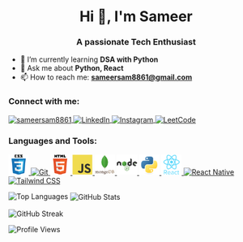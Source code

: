 <h1 align="center">Hi 👋, I'm Sameer</h1> 
<h3 align="center">A passionate Tech Enthusiast</h3>   

- 🌱 I’m currently learning **DSA with Python**  
- 💬 Ask me about **Python, React**  
- 📫 How to reach me: **sameersam8861@gmail.com**  
  
<h3 align="left">Connect with me:</h3> 
<p align="left"> 
  <a href="https://twitter.com/sameersam8861" target="blank">
    <img align="center" src="https://raw.githubusercontent.com/rahuldkjain/github-profile-readme-generator/master/src/images/icons/Social/twitter.svg" alt="sameersam8861" height="30" width="40" />
  </a> 
  <a href="https://www.linkedin.com/in/sameer-83733a2a6" target="blank">
    <img align="center" src="https://raw.githubusercontent.com/rahuldkjain/github-profile-readme-generator/master/src/images/icons/Social/linked-in-alt.svg" alt="LinkedIn" height="30" width="40" />
  </a> 
  <a href="https://instagram.com/sameersam648" target="blank">
    <img align="center" src="https://raw.githubusercontent.com/rahuldkjain/github-profile-readme-generator/master/src/images/icons/Social/instagram.svg" alt="Instagram" height="30" width="40" />
  </a> 
  <a href="https://www.leetcode.com/sameersam648" target="blank">
    <img align="center" src="https://raw.githubusercontent.com/rahuldkjain/github-profile-readme-generator/master/src/images/icons/Social/leet-code.svg" alt="LeetCode" height="30" width="40" />
  </a> 
</p>  

<h3 align="left">Languages and Tools:</h3>  
<p align="left">  
  <a href="https://www.w3schools.com/css/" target="_blank" rel="noreferrer">
    <img src="https://raw.githubusercontent.com/devicons/devicon/master/icons/css3/css3-original-wordmark.svg" alt="CSS3" width="40" height="40"/>
 
  <a href="https://git-scm.com/" target="_blank" rel="noreferrer">
    <img src="https://www.vectorlogo.zone/logos/git-scm/git-scm-icon.svg" alt="Git" width="40" height="40"/>
  </a> 
  <a href="https://www.w3.org/html/" target="_blank" rel="noreferrer">
    <img src="https://raw.githubusercontent.com/devicons/devicon/master/icons/html5/html5-original-wordmark.svg" alt="HTML5" width="40" height="40"/>
  </a> 
  <a href="https://developer.mozilla.org/en-US/docs/Web/JavaScript" target="_blank" rel="noreferrer">
    <img src="https://raw.githubusercontent.com/devicons/devicon/master/icons/javascript/javascript-original.svg" alt="JavaScript" width="40" height="40"/>
  </a> 
 
  <a href="https://www.mongodb.com/" target="_blank" rel="noreferrer">
    <img src="https://raw.githubusercontent.com/devicons/devicon/master/icons/mongodb/mongodb-original-wordmark.svg" alt="MongoDB" width="40" height="40"/>
  </a> 
 
  <a href="https://nodejs.org" target="_blank" rel="noreferrer">
    <img src="https://raw.githubusercontent.com/devicons/devicon/master/icons/nodejs/nodejs-original-wordmark.svg" alt="Node.js" width="40" height="40"/>
  </a> 
  <a href="https://www.python.org" target="_blank" rel="noreferrer">
    <img src="https://raw.githubusercontent.com/devicons/devicon/master/icons/python/python-original.svg" alt="Python" width="40" height="40"/>
  </a> 
  <a href="https://reactjs.org/" target="_blank" rel="noreferrer">
    <img src="https://raw.githubusercontent.com/devicons/devicon/master/icons/react/react-original-wordmark.svg" alt="React" width="40" height="40"/>
  </a> 
  <a href="https://reactnative.dev/" target="_blank" rel="noreferrer">
    <img src="https://reactnative.dev/img/header_logo.svg" alt="React Native" width="40" height="40"/>
  </a> 
  <a href="https://tailwindcss.com/" target="_blank" rel="noreferrer">
    <img src="https://www.vectorlogo.zone/logos/tailwindcss/tailwindcss-icon.svg" alt="Tailwind CSS" width="40" height="40"/>
  </a> 
</p>   

<p><img align="left" src="https://github-readme-stats.vercel.app/api/top-langs?username=sameersam648&show_icons=true&locale=en&layout=compact" alt="Top Languages" /></p>  
<p>&nbsp;<img align="center" src="https://github-readme-stats.vercel.app/api?username=sameersam648&show_icons=true&locale=en" alt="GitHub Stats" /></p>  
<p><img align="center" src="https://github-readme-streak-stats.herokuapp.com/?user=sameersam648&" alt="GitHub Streak" /></p>  
<p align="left"> 
  <img src="https://komarev.com/ghpvc/?username=sameersam648&label=Profile%20views&color=0e75b6&style=flat" alt="Profile Views" /> 
</p> 




